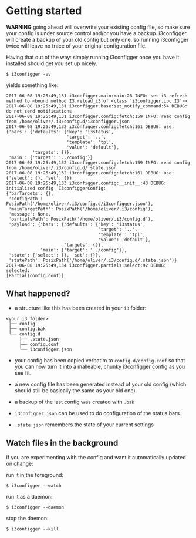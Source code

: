 # Getting started

**WARNING** going ahead will overwrite your existing config file, so make sure your config is under source control and/or you have a backup. i3configger will create a backup of your old config but only one, so running i3configger twice will leave no trace of your original configuration file.

Having that out of the way: simply running i3configger once you have it installed should get you set up nicely.

    $ i3configger -vv

yields something like:

```text
2017-06-08 19:25:49,131 i3configger.main:main:28 INFO: set i3 refresh method to <bound method I3.reload_i3 of <class 'i3configger.ipc.I3'>>
2017-06-08 19:25:49,131 i3configger.base:set_notify_command:54 DEBUG: do not send notifications
2017-06-08 19:25:49,131 i3configger.config:fetch:159 INFO: read config from /home/oliver/.i3/config.d/i3configger.json
2017-06-08 19:25:49,132 i3configger.config:fetch:161 DEBUG: use:
{'bars': {'defaults': {'key': 'i3status',
                       'target': '..',
                       'template': 'tpl',
                       'value': 'default'},
          'targets': {}},
 'main': {'target': '../config'}}
2017-06-08 19:25:49,132 i3configger.config:fetch:159 INFO: read config from /home/oliver/.i3/config.d/.state.json
2017-06-08 19:25:49,132 i3configger.config:fetch:161 DEBUG: use:
{'select': {}, 'set': {}}
2017-06-08 19:25:49,133 i3configger.config:__init__:43 DEBUG: initialized config  I3configgerConfig:
{'barTargets': {},
 'configPath': PosixPath('/home/oliver/.i3/config.d/i3configger.json'),
 'mainTargetPath': PosixPath('/home/oliver/.i3/config'),
 'message': None,
 'partialsPath': PosixPath('/home/oliver/.i3/config.d'),
 'payload': {'bars': {'defaults': {'key': 'i3status',
                                   'target': '..',
                                   'template': 'tpl',
                                   'value': 'default'},
                      'targets': {}},
             'main': {'target': '../config'}},
 'state': {'select': {}, 'set': {}},
 'statePath': PosixPath('/home/oliver/.i3/config.d/.state.json')}
2017-06-08 19:25:49,134 i3configger.partials:select:92 DEBUG: selected:
[Partial(config.conf)]
```

## What happened?

* a structure like this has been created in your `i3` folder:

```text
<your i3 folder>
 ├── config
 ├── config.bak
 └── config.d
     ├── .state.json
     ├── config.conf
     └── i3configger.json
```

* your config has been copied verbatim to `config.d/config.conf` so that you can now turn it into a malleable, chunky i3configger config as you see fit.

* a new config file has been generated instead of your old config (which should still be basically the same as your old one).

* a backup of the last config was created with `.bak`

* `i3configger.json` can be used to do configuration of the status bars.
* `.state.json` remembers the state of your current settings

## Watch files in the background

If you are experimenting with the config and want it automatically updated on change:

run it in the foreground:

    $ i3configger --watch

run it as a daemon:

    $ i3configger --daemon

stop the daemon:

    $ i3configger --kill
